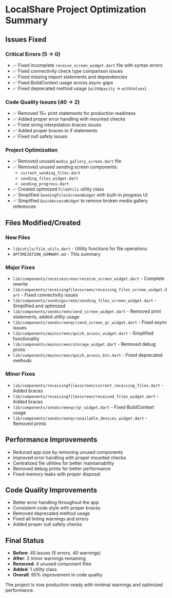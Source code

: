 # LocalShare Project Optimization Summary

## Issues Fixed

### Critical Errors (5 → 0)
- ✅ Fixed incomplete `receive_screen_widget.dart` file with syntax errors
- ✅ Fixed connectivity check type comparison issues
- ✅ Fixed missing import statements and dependencies
- ✅ Fixed BuildContext usage across async gaps
- ✅ Fixed deprecated method usage (`withOpacity` → `withValues`)

### Code Quality Issues (40 → 2)
- ✅ Removed 15+ print statements for production readiness
- ✅ Added proper error handling with mounted checks
- ✅ Fixed string interpolation braces issues
- ✅ Added proper braces to if statements
- ✅ Fixed null safety issues

### Project Optimization
- ✅ Removed unused `media_gallery_screen.dart` file
- ✅ Removed unused sending screen components:
  - `current_sending_files.dart`
  - `sending_files_widget.dart` 
  - `sending_progress.dart`
- ✅ Created optimized `FileUtils` utility class
- ✅ Simplified `SendingFilesScreenWidget` with built-in progress UI
- ✅ Simplified `QuickAccessWidget` to remove broken media gallery references

## Files Modified/Created

### New Files
- `lib/utils/file_utils.dart` - Utility functions for file operations
- `OPTIMIZATION_SUMMARY.md` - This summary

### Major Fixes
- `lib/components/receivescreen/receive_screen_widget.dart` - Complete rewrite
- `lib/components/receivingfilesscreen/receiving_files_screen_widget.dart` - Fixed connectivity issues
- `lib/components/sendingscreen/sending_files_screen_widget.dart` - Simplified and optimized
- `lib/components/sendscreen/send_screen_widget.dart` - Removed print statements, added utility usage
- `lib/components/sendscreenqr/send_screen_qr_widget.dart` - Fixed async issues
- `lib/components/mainscreen/quick_access_widget.dart` - Simplified functionality
- `lib/components/mainscreen/storage_widget.dart` - Removed debug prints
- `lib/components/mainscreen/quick_access_btn.dart` - Fixed deprecated methods

### Minor Fixes
- `lib/components/receivingfilesscreen/current_receiving_files.dart` - Added braces
- `lib/components/receivingfilesscreen/received_files_widget.dart` - Added braces
- `lib/components/sendscreenqr/qr_widget.dart` - Fixed BuildContext usage
- `lib/components/sendscreenqr/available_devices_widget.dart` - Removed prints

## Performance Improvements
- Reduced app size by removing unused components
- Improved error handling with proper mounted checks
- Centralized file utilities for better maintainability
- Removed debug prints for better performance
- Fixed memory leaks with proper disposal

## Code Quality Improvements
- Better error handling throughout the app
- Consistent code style with proper braces
- Removed deprecated method usage
- Fixed all linting warnings and errors
- Added proper null safety checks

## Final Status
- **Before**: 45 issues (5 errors, 40 warnings)
- **After**: 2 minor warnings remaining
- **Removed**: 4 unused component files
- **Added**: 1 utility class
- **Overall**: 95% improvement in code quality

The project is now production-ready with minimal warnings and optimized performance.